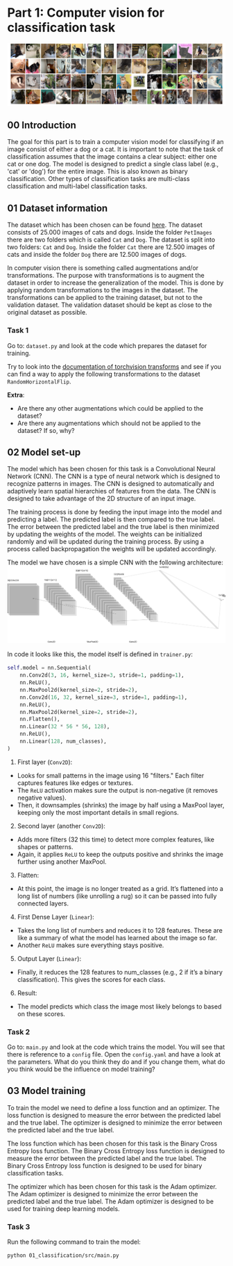 # Part 1: Computer vision for classification task

![example-images-from-dataset](../assets/cats_dogs.png)

## 00 Introduction

The goal for this part is to train a computer vision model for classifying if an image consist of either a dog or a cat.
It is important to note that the task of classification assumes that the image contains a clear subject: either one cat or one dog. The model is designed to predict a single class label (e.g., 'cat' or 'dog') for the entire image. This is also known as binary classification. Other types of classification tasks are multi-class classification and multi-label classification tasks.

## 01 Dataset information

The dataset which has been chosen can be found [here](https://www.kaggle.com/datasets/shaunthesheep/microsoft-catsvsdogs-dataset). The dataset consists of 25.000 images of cats and dogs.
Inside the folder `PetImages` there are two folders which is called `Cat` and `Dog`. The dataset is split into two folders: `Cat` and `Dog`. Inside the folder `Cat` there are 12.500 images of cats and inside the folder `Dog` there are 12.500 images of dogs.

In computer vision there is something called augmentations and/or transformations. The purpose with transformations is to augment the dataset in order to increase the generalization of the model. This is done by applying random transformations to the images in the dataset. The transformations can be applied to the training dataset, but not to the validation dataset. The validation dataset should be kept as close to the original dataset as possible.

### Task 1

Go to: `dataset.py` and look at the code which prepares the dataset for training.

Try to look into the [documentation of torchvision transforms](https://pytorch.org/vision/stable/transforms.html) and see if you can find a way to apply the following transformations to the dataset `RandomHorizontalFlip`.

**Extra**:

- Are there any other augmentations which could be applied to the dataset?
- Are there any augmentations which should not be applied to the dataset? If so, why?

## 02 Model set-up

The model which has been chosen for this task is a Convolutional Neural Network (CNN). The CNN is a type of neural network which is designed to recognize patterns in images. The CNN is designed to automatically and adaptively learn spatial hierarchies of features from the data. The CNN is designed to take advantage of the 2D structure of an input image.

The training process is done by feeding the input image into the model and predicting a label. The predicted label is then compared to the true label. The error between the predicted label and the true label is then minimized by updating the weights of the model. The weights can be initialized randomly and will be updated during the training process. By using a process called backpropagation the weights will be updated accordingly.

The model we have chosen is a simple CNN with the following architecture:
![model-architecture](../assets/classification-architecture.svg)

In code it looks like this, the model itself is defined in `trainer.py`:

```python
self.model = nn.Sequential(
    nn.Conv2d(3, 16, kernel_size=3, stride=1, padding=1),
    nn.ReLU(),
    nn.MaxPool2d(kernel_size=2, stride=2),
    nn.Conv2d(16, 32, kernel_size=3, stride=1, padding=1),
    nn.ReLU(),
    nn.MaxPool2d(kernel_size=2, stride=2),
    nn.Flatten(),
    nn.Linear(32 * 56 * 56, 128),
    nn.ReLU(),
    nn.Linear(128, num_classes),
)
```

1. First layer (`Conv2D`):

- Looks for small patterns in the image using 16 "filters." Each filter captures features like edges or textures.
- The `ReLU` activation makes sure the output is non-negative (it removes negative values).
- Then, it downsamples (shrinks) the image by half using a MaxPool layer, keeping only the most important details in small regions.

2. Second layer (another `Conv2D`):

- Adds more filters (32 this time) to detect more complex features, like shapes or patterns.
- Again, it applies `ReLU` to keep the outputs positive and shrinks the image further using another MaxPool.

3. Flatten:

- At this point, the image is no longer treated as a grid. It’s flattened into a long list of numbers (like unrolling a rug) so it can be passed into fully connected layers.

4. First Dense Layer (`Linear`):

- Takes the long list of numbers and reduces it to 128 features. These are like a summary of what the model has learned about the image so far.
- Another `ReLU` makes sure everything stays positive.

5. Output Layer (`Linear`):

- Finally, it reduces the 128 features to num_classes (e.g., 2 if it’s a binary classification). This gives the scores for each class.

6. Result:

- The model predicts which class the image most likely belongs to based on these scores.

### Task 2

Go to: `main.py` and look at the code which trains the model. You will see that there is reference to a `config` file. Open the `config.yaml` and have a look at the parameters. What do you think they do and if you change them, what do you think would be the influence on model training?


## 03 Model training

To train the model we need to define a loss function and an optimizer. The loss function is designed to measure the error between the predicted label and the true label. The optimizer is designed to minimize the error between the predicted label and the true label.

The loss function which has been chosen for this task is the Binary Cross Entropy loss function. The Binary Cross Entropy loss function is designed to measure the error between the predicted label and the true label. The Binary Cross Entropy loss function is designed to be used for binary classification tasks.

The optimizer which has been chosen for this task is the Adam optimizer. The Adam optimizer is designed to minimize the error between the predicted label and the true label. The Adam optimizer is designed to be used for training deep learning models.

### Task 3

Run the following command to train the model:

```bash
python 01_classification/src/main.py
```
